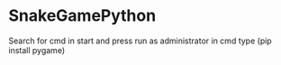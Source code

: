 # SnakeGamePython
Search for cmd in start and press run as administrator in cmd type (pip install pygame)
